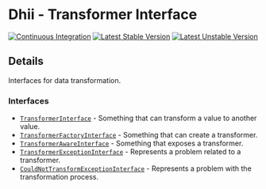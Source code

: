 # Dhii - Transformer Interface
[![Continuous Integration](https://github.com/Dhii/transformer-interface/actions/workflows/continuous-integration.yml/badge.svg)](https://github.com/Dhii/transformer-interface/actions/workflows/continuous-integration.yml)
[![Latest Stable Version](https://poser.pugx.org/dhii/transformer-interface/version)](https://packagist.org/packages/dhii/transformer-interface)
[![Latest Unstable Version](https://poser.pugx.org/dhii/transformer-interface/v/unstable)](https://packagist.org/packages/dhii/transformer-interface)

## Details
Interfaces for data transformation.

### Interfaces
- [`TransformerInterface`] - Something that can transform a value to another value.
- [`TransformerFactoryInterface`] - Something that can create a transformer.
- [`TransformerAwareInterface`] - Something that exposes a transformer.
- [`TransformerExceptionInterface`] - Represents a problem related to a transformer.
- [`CouldNotTransformExceptionInterface`] - Represents a problem with the transformation process.

[`TransformerInterface`]:                                       src/TransformerInterface.php
[`TransformerFactoryInterface`]:                                src/TransformerFactoryInterface.php
[`TransformerAwareInterface`]:                                  src/TransformerAwareInterface.php
[`TransformerExceptionInterface`]:                              src/Exception/TransformerExceptionInterface.php
[`CouldNotTransformExceptionInterface`]:                        src/Exception/CouldNotTransformExceptionInterface.php
